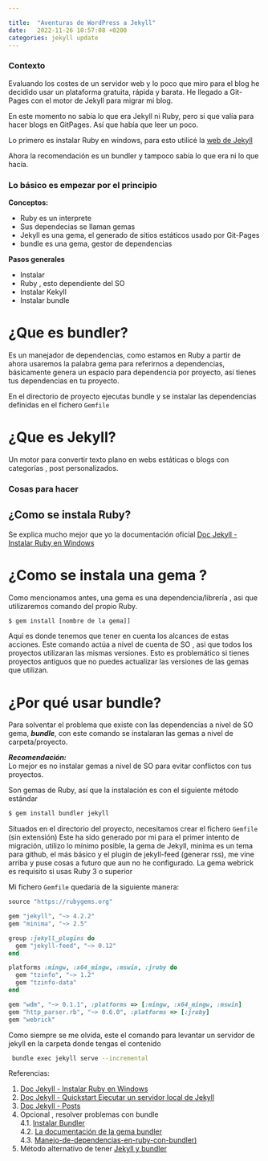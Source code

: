 ```yaml
---

title:  "Aventuras de WordPress a Jekyll"
date:   2022-11-26 10:57:08 +0200
categories: jekyll update
---
```

### Contexto
Evaluando los costes de un servidor web y lo poco que miro para el blog he decidido usar un plataforma gratuita, rápida y barata. He llegado a Git-Pages con el motor de Jekyll para migrar mi blog.

En este momento no sabía lo que era Jekyll ni Ruby, pero si que valía para hacer blogs en GitPages. Así que había que leer un poco.

Lo primero es instalar Ruby en windows, para esto utilicé la [web de Jekyll](https://jekyllrb.com/docs/installation/windows/)

Ahora la recomendación es un bundler y tampoco sabía lo que era ni lo que hacía. 

### Lo básico es empezar por el principio  

__Conceptos:__
* Ruby es un interprete
* Sus dependecias se llaman gemas
* Jekyll es una gema, el generado de sitios estáticos usado por Git-Pages
* bundle es una gema, gestor de dependencias

__Pasos generales__
* Instalar
* Ruby , esto dependiente del SO
* Instalar Kekyll
* Instalar bundle

# ¿Que es bundler?  

Es un manejador de dependencias, como estamos en Ruby a partir de ahora usaremos la palabra gema para referirnos a dependencias, básicamente genera un espacio para dependencia por proyecto, así tienes tus dependencias en tu proyecto.  

En el directorio de proyecto ejecutas bundle y se instalar las dependencias definidas en el fichero `Gemfile`

# ¿Que es Jekyll? 
Un motor para convertir texto plano en webs estáticas  o blogs con categorías  , post personalizados.

### Cosas para hacer

## ¿Como se instala Ruby?

Se explica mucho mejor que yo  la documentación oficial [Doc Jekyll - Instalar Ruby en Windows](https://jekyllrb.com/docs/installation/windows/)

# ¿Como se instala una gema ?
Como mencionamos antes, una gema es una dependencia/librería , asi que utilizaremos comando del propio Ruby.

```bash
$ gem install [nombre de la gema]]
```  

Aquí es donde tenemos que tener en cuenta los alcances de estas acciones.
Este comando actúa a nivel de cuenta de SO , asi que todos los proyectos utilizaran las mismas versiones. Esto es problemático si tienes proyectos antiguos que no puedes actualizar las versiones de las gemas que utilizan. 

# ¿Por qué usar bundle?
Para solventar el problema que existe con las dependencias a nivel de SO gema, ___bundle___, con este comando se instalaran las gemas a nivel de carpeta/proyecto. 

___Recomendación:___  
Lo mejor es no instalar gemas a nivel de SO para evitar conflictos con tus proyectos.


Son gemas de Ruby, así que la instalación es con el siguiente método estándar  

```bash
$ gem install bundler jekyll
```  

Situados en el directorio del proyecto, necesitamos crear el fichero `Gemfile` (sin extensión)
Este ha sido generado por mi para el primer intento de migración, utilizo lo mínimo posible, la gema de Jekyll, minima es un tema para github, el más básico y el plugin de jekyll-feed (generar rss), me vine arriba y puse cosas a futuro que aun no he configurado. La gema webrick es requisito si usas Ruby 3 o superior

Mi fichero `Gemfile` quedaría de la siguiente manera:

```ruby
source "https://rubygems.org"

gem "jekyll", "~> 4.2.2"
gem "minima", "~> 2.5"

group :jekyll_plugins do
  gem "jekyll-feed", "~> 0.12"
end

platforms :mingw, :x64_mingw, :mswin, :jruby do
  gem "tzinfo", "~> 1.2"
  gem "tzinfo-data"
end

gem "wdm", "~> 0.1.1", :platforms => [:mingw, :x64_mingw, :mswin]
gem "http_parser.rb", "~> 0.6.0", :platforms => [:jruby]
gem "webrick"
```

Como siempre se me olvida, este el comando para levantar un servidor de jekyll en la carpeta donde tengas el contenido

```sh
 bundle exec jekyll serve --incremental
```  

Referencias: 

1. [Doc Jekyll - Instalar Ruby en Windows](https://jekyllrb.com/docs/installation/windows/)
2. [Doc Jekyll - Quickstart Ejecutar un servidor  local de Jekyll](https://jekyllrb.com/docs/)
3. [Doc Jekyll - Posts](https://jekyllrb.com/docs/posts/)
4. Opcional , resolver problemas con bundle  
4.1. [Instalar Bundler](https://jekyllrb.com/docs/step-by-step/01-setup/)  
4.2. [La documentación de la gema bundler](https://bundler.io/docs.html)  
4.3. [Manejo-de-dependencias-en-ruby-con-bundler)](https://blog.makeitreal.camp/manejo-de-dependencias-en-ruby-con-bundler/)  
5. Método alternativo de tener [Jekyll y bundler](https://jekyllrb.com/tutorials/using-jekyll-with-bundler/)